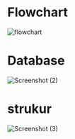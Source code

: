 # Flowchart
![flowchart](https://github.com/Aryaramaputra/Sistem-Persediaan/assets/152599669/44963d3c-fe38-4451-b3cd-0f078a39bc24)
# Database
![Screenshot (2)](https://github.com/Aryaramaputra/Sistem-Persediaan/assets/152599669/a9f1b0ff-c723-48a5-b1c9-ac3c4c7f039b)
# strukur
![Screenshot (3)](https://github.com/Aryaramaputra/Sistem-Persediaan/assets/152599669/4fef6417-1742-4438-88bb-8d6aa595ba4d)

